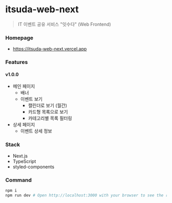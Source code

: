 # itsuda-web-next

> IT 이벤트 공유 서비스 "잇수다" (Web Frontend)

### Homepage

- https://itsuda-web-next.vercel.app

### Features

#### v1.0.0

- 메인 페이지
  - 배너
  - 이벤트 보기
    - 캘린더로 보기 (월간)
    - 카드형 목록으로 보기
    - 카테고리별 목록 필터링
- 상세 페이지
  - 이벤트 상세 정보

### Stack

- Next.js
- TypeScript
- styled-components

### Command

```bash
npm i
npm run dev # Open http://localhost:3000 with your browser to see the result.
```
